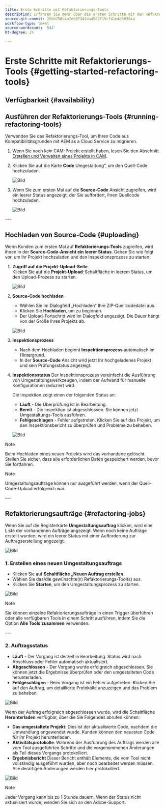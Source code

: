 ```yaml
---
title: Erste Schritte mit Refaktorierungs-Tools
description: Erfahren Sie mehr über die ersten Schritte mit den Refaktorierungs-Tools in AEM as a Cloud Service
source-git-commit: 20bb756c4a2eb37341da4582f19cf41e4d60304a
workflow-type: tm+mt
source-wordcount: '542'
ht-degree: 2%

---
```


# Erste Schritte mit Refaktorierungs-Tools {#getting-started-refactoring-tools}

## Verfügbarkeit {#availability}

<!-- Alexandru: duplicate contextualhelp id, drafting this for now

>[!CONTEXTUALHELP]
>id="aemcloud_rs_upload"
>title="Download"
>additional-url="https://experienceleague.adobe.com/docs/experience-manager-cloud-service/content/release-notes/release-notes/release-notes-current.html" text="Release Notes"
>additional-url="https://experience.adobe.com/#/downloads/content/software-distribution/en/aemcloud.html" text="Software Distribution Portal"

-->

## Ausführen der Refaktorierungs-Tools {#running-refactoring-tools}

Verwenden Sie das Refaktorierungs-Tool, um Ihren Code aus Kompatibilitätsgründen mit AEM as a Cloud Service zu migrieren.

1. Wenn Sie noch kein CAM-Projekt erstellt haben, lesen Sie den Abschnitt [Erstellen und Verwalten eines Projekts in CAM](/help/journey-migration/cloud-acceleration-manager/using-cam/getting-started-cam.md#create-project).
1. Klicken Sie auf die Karte **Code** Umgestaltung“, um den Quell-Code hochzuladen.

   ![Bild](/help/journey-migration/refactoring-tools/assets/rscam1.png)

1. Wenn Sie zum ersten Mal auf die **Source-Code** Ansicht zugreifen, wird ein leerer Status angezeigt, der Sie auffordert, Ihren Quellcode hochzuladen.

   ![Bild](/help/journey-migration/refactoring-tools/assets/rscam2.png)

&#x200B;---

## Hochladen von Source-Code {#uploading}

Wenn Kunden zum ersten Mal auf **Refaktorierungs-Tools** zugreifen, wird ihnen in der **Source-Code-Ansicht ein leerer Status**. Gehen Sie wie folgt vor, um Ihr Projekt hochzuladen und den Inspektionsprozess zu starten:

1. **Zugriff auf die Projekt-Upload-Seite**\
   Klicken Sie auf die **Projekt-Upload**-Schaltfläche in leerem Status, um den Upload-Prozess zu starten.

   ![Bild](/help/journey-migration/refactoring-tools/assets/rscam3.png)

1. **Source-Code hochladen**
   - Wählen Sie im Dialogfeld „Hochladen“ Ihre ZIP-Quellcodedatei aus.
   - Klicken Sie **Hochladen**, um zu beginnen.
   - Der Upload-Fortschritt wird im Dialogfeld angezeigt. Die Dauer hängt von der Größe Ihres Projekts ab.

   ![Bild](/help/journey-migration/refactoring-tools/assets/rscam4.png)

1. **Inspektionsprozess**
   - Nach dem Hochladen beginnt **Inspektionsprozess** automatisch im Hintergrund.
   - In der **Source-Code** Ansicht wird jetzt Ihr hochgeladenes Projekt und sein Prüfungsstatus angezeigt.

1. **Inspektionsstatus** Der Inspektionsprozess vereinfacht die Ausführung von Umgestaltungswerkzeugen, indem der Aufwand für manuelle Konfigurationen reduziert wird.

   Die Inspektion zeigt einen der folgenden Status an:
   - **Läuft** - Die Überprüfung ist in Bearbeitung.
   - **Bereit** - Die Inspektion ist abgeschlossen. Sie können jetzt Umgestaltungs-Tools ausführen.
   - **Fehlgeschlagen** - Fehler aufgetreten. Klicken Sie auf das Projekt, um den Inspektionsbericht zu überprüfen und Probleme zu beheben.

   ![Bild](/help/journey-migration/refactoring-tools/assets/rscam5.png)

>[!NOTE]
>Beim Hochladen eines neuen Projekts wird das vorhandene gelöscht. Stellen Sie sicher, dass alle erforderlichen Daten gespeichert werden, bevor Sie fortfahren.

>[!NOTE]
>Umgestaltungsaufträge können nur ausgeführt werden, wenn der Quell-Code-Upload erfolgreich war.

&#x200B;---

## Refaktorierungsaufträge {#refactoring-jobs}

Wenn Sie auf die Registerkarte **Umgestaltungsauftrag** klicken, wird eine Liste der vorhandenen Aufträge angezeigt. Wenn noch keine Aufträge erstellt wurden, wird ein leerer Status mit einer Aufforderung zur Auftragserstellung angezeigt.

![Bild](/help/journey-migration/refactoring-tools/assets/rscam6.png)

### &#x200B;1. Erstellen eines neuen Umgestaltungsauftrags

- Klicken Sie auf **Schaltfläche „Neuen Auftrag erstellen**.
- Wählen Sie das/die gewünschte(n) Refaktorierungs-Tool(s) aus.
- Klicken Sie **Starten**, um den Umgestaltungsprozess zu starten.

![Bild](/help/journey-migration/refactoring-tools/assets/rscam7.png)

>[!NOTE]
>Sie können einzelne Refaktorierungsaufträge in einen Trigger überführen oder alle verfügbaren Tools in einem Schritt ausführen, indem Sie die Option **Alle Tools zusammen** verwenden.

&#x200B;---

### &#x200B;2. Auftragsstatus

- **Läuft** - Der Vorgang ist derzeit in Bearbeitung. Status wird nach Abschluss oder Fehler automatisch aktualisiert.
- **Abgeschlossen** - Der Vorgang wurde erfolgreich abgeschlossen. Sie können jetzt die Ergebnisse überprüfen oder den umgestalteten Code herunterladen.
- **Fehlgeschlagen** - Beim Vorgang ist ein Fehler aufgetreten. Klicken Sie auf den Auftrag, um detaillierte Protokolle anzuzeigen und das Problem zu beheben.

![Bild](/help/journey-migration/refactoring-tools/assets/rscam8.png)

Wenn der Auftrag erfolgreich abgeschlossen wurde, wird die Schaltfläche **Herunterladen** verfügbar, über die Sie Folgendes abrufen können:

- **Das umgestaltete Projekt**: Dies ist der aktualisierte Code, nachdem die Umwandlung angewendet wurde. Kunden können den neuesten Code für ihr Projekt herunterladen.
- **Aktivitätsprotokolle**: Während der Ausführung des Auftrags werden alle vom Tool ausgeführten Schritte und die vorgenommenen Änderungen als Teil dieses Vorgangs protokolliert.
- **Ergebnisbericht** Dieser Bericht enthält Elemente, die vom Tool nicht vollständig ausgeführt wurden, aber noch bearbeitet werden müssen. Alle derartigen Änderungen werden hier protokolliert.

![Bild](/help/journey-migration/refactoring-tools/assets/rscam9.png)

>[!NOTE]
>Jeder Vorgang kann bis zu 1 Stunde dauern. Wenn der Status nicht aktualisiert wurde, wenden Sie sich an den Adobe-Support.

